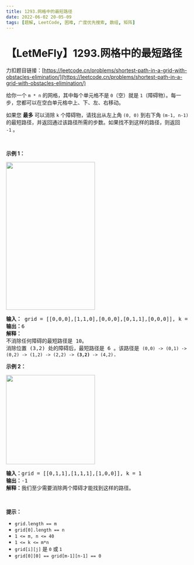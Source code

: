 ```yaml
---
title: 1293.网格中的最短路径
date: 2022-06-02 20-05-09
tags: [题解, LeetCode, 困难, 广度优先搜索, 数组, 矩阵]
---
```


# 【LetMeFly】1293.网格中的最短路径

力扣题目链接：[https://leetcode.cn/problems/shortest-path-in-a-grid-with-obstacles-elimination/](https://leetcode.cn/problems/shortest-path-in-a-grid-with-obstacles-elimination/)

<p>给你一个&nbsp;<code>m * n</code>&nbsp;的网格，其中每个单元格不是&nbsp;<code>0</code>（空）就是&nbsp;<code>1</code>（障碍物）。每一步，您都可以在空白单元格中上、下、左、右移动。</p>

<p>如果您 <strong>最多</strong> 可以消除 <code>k</code> 个障碍物，请找出从左上角 <code>(0, 0)</code> 到右下角 <code>(m-1, n-1)</code> 的最短路径，并返回通过该路径所需的步数。如果找不到这样的路径，则返回 <code>-1</code>&nbsp;。</p>

<p>&nbsp;</p>

<p><strong>示例 1：</strong></p>

<p><img src="https://pic.leetcode.cn/1700710956-kcxqcC-img_v3_025f_d55a658c-8f40-464b-800f-22ccd27cc9fg.jpg" style="width: 243px; height: 404px;" /></p>

<pre>
<strong>输入：</strong> grid = [[0,0,0],[1,1,0],[0,0,0],[0,1,1],[0,0,0]], k = 1
<strong>输出：</strong>6
<strong>解释：
</strong>不消除任何障碍的最短路径是 10。
消除位置 (3,2) 处的障碍后，最短路径是 6 。该路径是 <code>(0,0) -&gt; (0,1) -&gt; (0,2) -&gt; (1,2) -&gt; (2,2) -&gt; <strong>(3,2)</strong> -&gt; (4,2)</code>.
</pre>

<p><strong>示例 2：</strong></p>

<p><img src="https://pic.leetcode.cn/1700710701-uPqkZe-img_v3_025f_0edd50fb-8a70-4a42-add0-f602caaad35g.jpg" style="width: 243px; height: 244px;" /></p>

<pre>
<strong>输入：</strong>grid = [[0,1,1],[1,1,1],[1,0,0]], k = 1
<strong>输出：</strong>-1
<strong>解释：</strong>我们至少需要消除两个障碍才能找到这样的路径。
</pre>

<p>&nbsp;</p>

<p><strong>提示：</strong></p>

<ul>
	<li><code>grid.length&nbsp;== m</code></li>
	<li><code>grid[0].length&nbsp;== n</code></li>
	<li><code>1 &lt;= m, n &lt;= 40</code></li>
	<li><code>1 &lt;= k &lt;= m*n</code></li>
	<li><code>grid[i][j]</code>&nbsp;是&nbsp;<code>0</code>&nbsp;或<strong>&nbsp;</strong><code>1</code></li>
	<li><code>grid[0][0] == grid[m-1][n-1] == 0</code></li>
</ul>


    